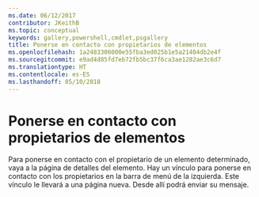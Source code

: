 ```yaml
---
ms.date: 06/12/2017
contributor: JKeithB
ms.topic: conceptual
keywords: gallery,powershell,cmdlet,psgallery
title: Ponerse en contacto con propietarios de elementos
ms.openlocfilehash: 1a2483306000e55fba3ed025b1e5a21404db2e4f
ms.sourcegitcommit: e9ad4d85fd7eb72fb5bc37f6ca3ae1282ae3c6d7
ms.translationtype: HT
ms.contentlocale: es-ES
ms.lasthandoff: 05/10/2018
---
```

# <a name="contacting-item-owners"></a>Ponerse en contacto con propietarios de elementos

Para ponerse en contacto con el propietario de un elemento determinado, vaya a la página de detalles del elemento.
Hay un vínculo para ponerse en contacto con los propietarios en la barra de menú de la izquierda.
Este vínculo le llevará a una página nueva.
Desde allí podrá enviar su mensaje.